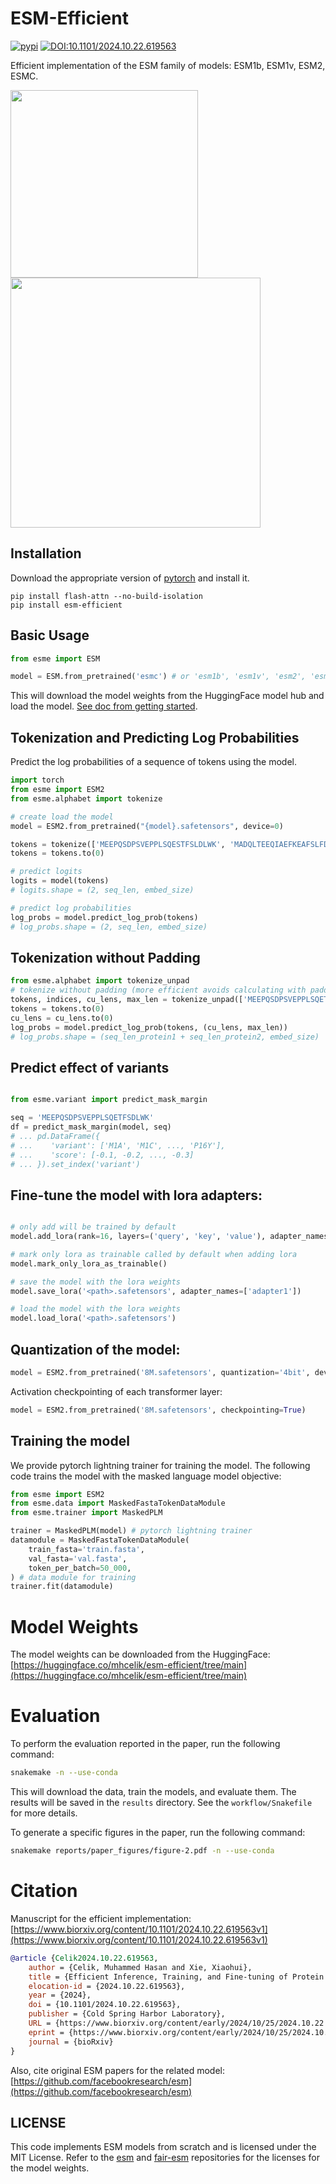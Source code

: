 # ESM-Efficient

[![pypi](https://img.shields.io/pypi/v/esm-efficient.svg)](https://pypi.python.org/pypi/esm-efficient)
[![DOI:10.1101/2024.10.22.619563](http://img.shields.io/badge/DOI-10.1101/2024.10.22.619563-B31B1B.svg)](https://doi.org/10.1101/2024.10.22.619563)

Efficient implementation of the ESM family of models: ESM1b, ESM1v, ESM2, ESMC.

<img src="docs/methods.png"  width="300" /> <img src="docs/speedup.png" width="400" />

## Installation

Download the appropriate version of [pytorch](https://pytorch.org/get-started/locally/) and install it.
```
pip install flash-attn --no-build-isolation
pip install esm-efficient
```

## Basic Usage

```python
from esme import ESM

model = ESM.from_pretrained('esmc') # or 'esm1b', 'esm1v', 'esm2', 'esm2_8m', ...
```
This will download the model weights from the HuggingFace model hub and load the model. [See doc from getting started]().

## Tokenization and Predicting Log Probabilities
Predict the log probabilities of a sequence of tokens using the model. 

```python
import torch
from esme import ESM2
from esme.alphabet import tokenize

# create load the model
model = ESM2.from_pretrained("{model}.safetensors", device=0)

tokens = tokenize(['MEEPQSDPSVEPPLSQESTFSLDLWK', 'MADQLTEEQIAEFKEAFSLFDKDG'])
tokens = tokens.to(0)

# predict logits
logits = model(tokens)
# logits.shape = (2, seq_len, embed_size)

# predict log probabilities
log_probs = model.predict_log_prob(tokens)
# log_probs.shape = (2, seq_len, embed_size)
```

## Tokenization without Padding
```python
from esme.alphabet import tokenize_unpad
# tokenize without padding (more efficient avoids calculating with padding)
tokens, indices, cu_lens, max_len = tokenize_unpad(['MEEPQSDPSVEPPLSQETFSDLWK', 'MADQLTEEQIAEFKEAFSLFDKDG'])
tokens = tokens.to(0)
cu_lens = cu_lens.to(0)
log_probs = model.predict_log_prob(tokens, (cu_lens, max_len))
# log_probs.shape = (seq_len_protein1 + seq_len_protein2, embed_size)
```

##  Predict effect of variants
```python

from esme.variant import predict_mask_margin

seq = 'MEEPQSDPSVEPPLSQETFSDLWK'
df = predict_mask_margin(model, seq)
# ... pd.DataFrame({
# ...    'variant': ['M1A', 'M1C', ..., 'P16Y'],
# ...    'score': [-0.1, -0.2, ..., -0.3]
# ... }).set_index('variant')
```

## Fine-tune the model with lora adapters:
```python

# only add will be trained by default
model.add_lora(rank=16, layers=('query', 'key', 'value'), adapter_names=['adapter1', 'adapter2'])

# mark only lora as trainable called by default when adding lora
model.mark_only_lora_as_trainable()

# save the model with the lora weights
model.save_lora('<path>.safetensors', adapter_names=['adapter1'])

# load the model with the lora weights
model.load_lora('<path>.safetensors')
```

## Quantization of the model:
```python
model = ESM2.from_pretrained('8M.safetensors', quantization='4bit', device=0)
```

Activation checkpointing of each transformer layer:
```python
model = ESM2.from_pretrained('8M.safetensors', checkpointing=True)
```

## Training the model

We provide pytorch lightning trainer for training the model. The following code trains the model with the masked language model objective:

```python
from esme import ESM2
from esme.data import MaskedFastaTokenDataModule
from esme.trainer import MaskedPLM

trainer = MaskedPLM(model) # pytorch lightning trainer
datamodule = MaskedFastaTokenDataModule(
    train_fasta='train.fasta',
    val_fasta='val.fasta',
    token_per_batch=50_000,
) # data module for training
trainer.fit(datamodule) 
```

# Model Weights

The model weights can be downloaded from the HuggingFace: [https://huggingface.co/mhcelik/esm-efficient/tree/main](https://huggingface.co/mhcelik/esm-efficient/tree/main)

# Evaluation 

To perform the evaluation reported in the paper, run the following command:

```bash
snakemake -n --use-conda
```

This will download the data, train the models, and evaluate them. The results will be saved in the `results` directory.
See the `workflow/Snakefile` for more details.

To generate a specific figures in the paper, run the following command:
```bash
snakemake reports/paper_figures/figure-2.pdf -n --use-conda 
```

# Citation
Manuscript for the efficient implementation: [https://www.biorxiv.org/content/10.1101/2024.10.22.619563v1](https://www.biorxiv.org/content/10.1101/2024.10.22.619563v1)
```bib
@article {Celik2024.10.22.619563,
    author = {Celik, Muhammed Hasan and Xie, Xiaohui},
    title = {Efficient Inference, Training, and Fine-tuning of Protein Language Models},
    elocation-id = {2024.10.22.619563},
    year = {2024},
    doi = {10.1101/2024.10.22.619563},
    publisher = {Cold Spring Harbor Laboratory},
    URL = {https://www.biorxiv.org/content/early/2024/10/25/2024.10.22.619563},
    eprint = {https://www.biorxiv.org/content/early/2024/10/25/2024.10.22.619563.full.pdf},
    journal = {bioRxiv}
}
```
Also, cite original ESM papers for the related model: [https://github.com/facebookresearch/esm](https://github.com/facebookresearch/esm)

## LICENSE
This code implements ESM models from scratch and is licensed under the MIT License. Refer to the [esm](https://github.com/evolutionaryscale/esm) and [fair-esm](https://github.com/facebookresearch/esm) repositories for the licenses for the model weights.

